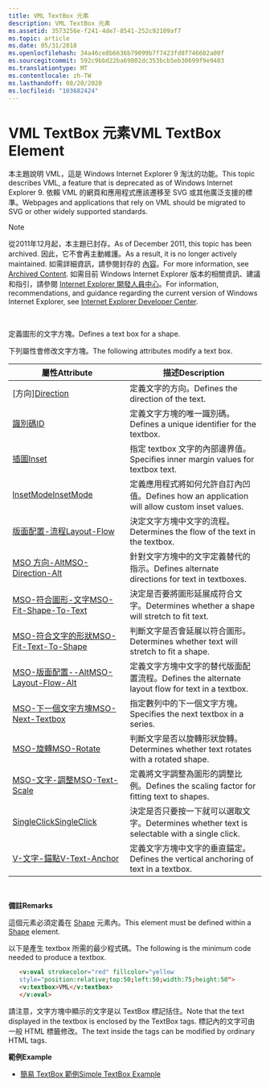 ```yaml
---
title: VML TextBox 元素
description: VML TextBox 元素
ms.assetid: 3573256e-f241-4de7-8541-252c92109af7
ms.topic: article
ms.date: 05/31/2018
ms.openlocfilehash: 34a46ce8b6636b79099b7f7423fd8f746602a00f
ms.sourcegitcommit: 592c9bbd22ba69802dc353bcb5eb30699f9e9403
ms.translationtype: MT
ms.contentlocale: zh-TW
ms.lasthandoff: 08/20/2020
ms.locfileid: "103682424"
---
```

# <a name="vml-textbox-element"></a><span data-ttu-id="c6864-103">VML TextBox 元素</span><span class="sxs-lookup"><span data-stu-id="c6864-103">VML TextBox Element</span></span>

<span data-ttu-id="c6864-104">本主題說明 VML，這是 Windows Internet Explorer 9 淘汰的功能。</span><span class="sxs-lookup"><span data-stu-id="c6864-104">This topic describes VML, a feature that is deprecated as of Windows Internet Explorer 9.</span></span> <span data-ttu-id="c6864-105">依賴 VML 的網頁和應用程式應該遷移至 SVG 或其他廣泛支援的標準。</span><span class="sxs-lookup"><span data-stu-id="c6864-105">Webpages and applications that rely on VML should be migrated to SVG or other widely supported standards.</span></span>

> [!Note]  
> <span data-ttu-id="c6864-106">從2011年12月起，本主題已封存。</span><span class="sxs-lookup"><span data-stu-id="c6864-106">As of December 2011, this topic has been archived.</span></span> <span data-ttu-id="c6864-107">因此，它不會再主動維護。</span><span class="sxs-lookup"><span data-stu-id="c6864-107">As a result, it is no longer actively maintained.</span></span> <span data-ttu-id="c6864-108">如需詳細資訊，請參閱封存的 [內容](/previous-versions/windows/internet-explorer/ie-developer/)。</span><span class="sxs-lookup"><span data-stu-id="c6864-108">For more information, see [Archived Content](/previous-versions/windows/internet-explorer/ie-developer/).</span></span> <span data-ttu-id="c6864-109">如需目前 Windows Internet Explorer 版本的相關資訊、建議和指引，請參閱 [Internet Explorer 開發人員中心](https://msdn.microsoft.com/ie/)。</span><span class="sxs-lookup"><span data-stu-id="c6864-109">For information, recommendations, and guidance regarding the current version of Windows Internet Explorer, see [Internet Explorer Developer Center](https://msdn.microsoft.com/ie/).</span></span>

 

<span data-ttu-id="c6864-110">定義圖形的文字方塊。</span><span class="sxs-lookup"><span data-stu-id="c6864-110">Defines a text box for a shape.</span></span>

<span data-ttu-id="c6864-111">下列屬性會修改文字方塊。</span><span class="sxs-lookup"><span data-stu-id="c6864-111">The following attributes modify a text box.</span></span>



| <span data-ttu-id="c6864-112">屬性</span><span class="sxs-lookup"><span data-stu-id="c6864-112">Attribute</span></span>                                                                    | <span data-ttu-id="c6864-113">描述</span><span class="sxs-lookup"><span data-stu-id="c6864-113">Description</span></span>                                                |
|------------------------------------------------------------------------------|------------------------------------------------------------|
| <span data-ttu-id="c6864-114">[方向]</span><span class="sxs-lookup"><span data-stu-id="c6864-114">[Direction](msdn-online-vml-direction-attribute.md)</span></span>                         | <span data-ttu-id="c6864-115">定義文字的方向。</span><span class="sxs-lookup"><span data-stu-id="c6864-115">Defines the direction of the text.</span></span>                         |
| [<span data-ttu-id="c6864-116">識別碼</span><span class="sxs-lookup"><span data-stu-id="c6864-116">ID</span></span>](id-attribute--textbox--vml.md)                                         | <span data-ttu-id="c6864-117">定義文字方塊的唯一識別碼。</span><span class="sxs-lookup"><span data-stu-id="c6864-117">Defines a unique identifier for the textbox.</span></span>               |
| [<span data-ttu-id="c6864-118">插圖</span><span class="sxs-lookup"><span data-stu-id="c6864-118">Inset</span></span>](msdn-online-vml-inset-attribute.md)                                 | <span data-ttu-id="c6864-119">指定 textbox 文字的內部邊界值。</span><span class="sxs-lookup"><span data-stu-id="c6864-119">Specifies inner margin values for textbox text.</span></span>            |
| [<span data-ttu-id="c6864-120">InsetMode</span><span class="sxs-lookup"><span data-stu-id="c6864-120">InsetMode</span></span>](msdn-online-vml-insetmode-attribute.md)                         | <span data-ttu-id="c6864-121">定義應用程式將如何允許自訂內凹值。</span><span class="sxs-lookup"><span data-stu-id="c6864-121">Defines how an application will allow custom inset values.</span></span> |
| [<span data-ttu-id="c6864-122">版面配置-流程</span><span class="sxs-lookup"><span data-stu-id="c6864-122">Layout-Flow</span></span>](msdn-online-vml-layout-flow-attribute.md)                     | <span data-ttu-id="c6864-123">決定文字方塊中文字的流程。</span><span class="sxs-lookup"><span data-stu-id="c6864-123">Determines the flow of the text in the textbox.</span></span>            |
| [<span data-ttu-id="c6864-124">MSO 方向-Alt</span><span class="sxs-lookup"><span data-stu-id="c6864-124">MSO-Direction-Alt</span></span>](msdn-online-vml-mso-direction-alt-attribute.md)         | <span data-ttu-id="c6864-125">針對文字方塊中的文字定義替代的指示。</span><span class="sxs-lookup"><span data-stu-id="c6864-125">Defines alternate directions for text in textboxes.</span></span>        |
| [<span data-ttu-id="c6864-126">MSO-符合圖形-文字</span><span class="sxs-lookup"><span data-stu-id="c6864-126">MSO-Fit-Shape-To-Text</span></span>](msdn-online-vml-mso-fit-shape-to-text-attribute.md) | <span data-ttu-id="c6864-127">決定是否要將圖形延展成符合文字。</span><span class="sxs-lookup"><span data-stu-id="c6864-127">Determines whether a shape will stretch to fit text.</span></span>       |
| [<span data-ttu-id="c6864-128">MSO-符合文字的形狀</span><span class="sxs-lookup"><span data-stu-id="c6864-128">MSO-Fit-Text-To-Shape</span></span>](msdn-online-vml-mso-fit-text-to-shape-attribute.md) | <span data-ttu-id="c6864-129">判斷文字是否會延展以符合圖形。</span><span class="sxs-lookup"><span data-stu-id="c6864-129">Determines whether text will stretch to fit a shape.</span></span>       |
| [<span data-ttu-id="c6864-130">MSO-版面配置--Alt</span><span class="sxs-lookup"><span data-stu-id="c6864-130">MSO-Layout-Flow-Alt</span></span>](msdn-online-vml-mso-layout-flow-alt-attribute.md)     | <span data-ttu-id="c6864-131">定義文字方塊中文字的替代版面配置流程。</span><span class="sxs-lookup"><span data-stu-id="c6864-131">Defines the alternate layout flow for text in a textbox.</span></span>   |
| [<span data-ttu-id="c6864-132">MSO-下一個文字方塊</span><span class="sxs-lookup"><span data-stu-id="c6864-132">MSO-Next-Textbox</span></span>](msdn-online-vml-mso-next-textbox-attribute.md)           | <span data-ttu-id="c6864-133">指定數列中的下一個文字方塊。</span><span class="sxs-lookup"><span data-stu-id="c6864-133">Specifies the next textbox in a series.</span></span>                    |
| [<span data-ttu-id="c6864-134">MSO-旋轉</span><span class="sxs-lookup"><span data-stu-id="c6864-134">MSO-Rotate</span></span>](msdn-online-vml-mso-rotate-attribute.md)                       | <span data-ttu-id="c6864-135">判斷文字是否以旋轉形狀旋轉。</span><span class="sxs-lookup"><span data-stu-id="c6864-135">Determines whether text rotates with a rotated shape.</span></span>      |
| [<span data-ttu-id="c6864-136">MSO-文字-調整</span><span class="sxs-lookup"><span data-stu-id="c6864-136">MSO-Text-Scale</span></span>](msdn-online-vml-mso-text-scale-attribute.md)               | <span data-ttu-id="c6864-137">定義將文字調整為圖形的調整比例。</span><span class="sxs-lookup"><span data-stu-id="c6864-137">Defines the scaling factor for fitting text to shapes.</span></span>     |
| [<span data-ttu-id="c6864-138">SingleClick</span><span class="sxs-lookup"><span data-stu-id="c6864-138">SingleClick</span></span>](msdn-online-vml-singleclick-attribute.md)                     | <span data-ttu-id="c6864-139">決定是否只要按一下就可以選取文字。</span><span class="sxs-lookup"><span data-stu-id="c6864-139">Determines whether text is selectable with a single click.</span></span> |
| [<span data-ttu-id="c6864-140">V-文字-錨點</span><span class="sxs-lookup"><span data-stu-id="c6864-140">V-Text-Anchor</span></span>](msdn-online-vml-v-text-anchor-attribute.md)                 | <span data-ttu-id="c6864-141">定義文字方塊中文字的垂直錨定。</span><span class="sxs-lookup"><span data-stu-id="c6864-141">Defines the vertical anchoring of text in a textbox.</span></span>       |



 

<span data-ttu-id="c6864-142">**備註**</span><span class="sxs-lookup"><span data-stu-id="c6864-142">**Remarks**</span></span>

<span data-ttu-id="c6864-143">這個元素必須定義在 [Shape](shape-element--vml.md) 元素內。</span><span class="sxs-lookup"><span data-stu-id="c6864-143">This element must be defined within a [Shape](shape-element--vml.md) element.</span></span>

<span data-ttu-id="c6864-144">以下是產生 textbox 所需的最少程式碼。</span><span class="sxs-lookup"><span data-stu-id="c6864-144">The following is the minimum code needed to produce a textbox.</span></span>


```HTML
   <v:oval strokecolor="red" fillcolor="yellow
   style="position:relative;top:50;left:50;width:75;height:50">
   <v:textbox>VML</v:textbox>
   </v:oval>
```



<span data-ttu-id="c6864-145">請注意，文字方塊中顯示的文字是以 TextBox 標記括住。</span><span class="sxs-lookup"><span data-stu-id="c6864-145">Note that the text displayed in the textbox is enclosed by the TextBox tags.</span></span> <span data-ttu-id="c6864-146">標記內的文字可由一般 HTML 標籤修改。</span><span class="sxs-lookup"><span data-stu-id="c6864-146">The text inside the tags can be modified by ordinary HTML tags.</span></span>

<span data-ttu-id="c6864-147">**範例**</span><span class="sxs-lookup"><span data-stu-id="c6864-147">**Example**</span></span>

-   <span data-ttu-id="c6864-148">[簡易 TextBox 範例](/previous-versions/bb264075(v=vs.85))</span><span class="sxs-lookup"><span data-stu-id="c6864-148">[Simple TextBox Example](/previous-versions/bb264075(v=vs.85))</span></span>

 

 